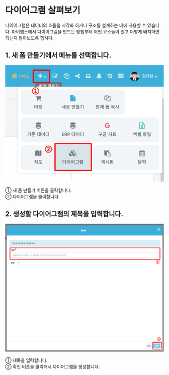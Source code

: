 # 다이어그램 살펴보기
다이어그램은 데이터의 흐름을 시각화 하거나 구조를 설계하는 데에 사용할 수 있습니다. 마이앱스에서 다이어그램을 만드는 방법부터 어떤 요소들이 있고 어떻게 배치하면 되는지 알아보도록 합시다.

## 1. 새 폼 만들기에서 메뉴를 선택합니다.

![새 폼 만들기에서 메뉴를 선택합니다](/media/image123.png)

①	새 폼 만들기 버튼을 클릭합니다.<br>
②	다이어그램을 클릭합니다.

## 2. 생성할 다이어그램의 제목을 입력합니다.

![생성할 다이어그램의 제목을 입력합니다](/media/image124.png)

①	제목을 입력합니다.<br>
②	확인 버튼을 클릭해서 다이어그램을 생성합니다.
